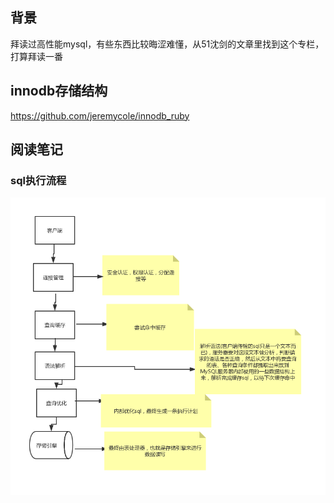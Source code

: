 ## 背景
拜读过高性能mysql，有些东西比较晦涩难懂，从51沈剑的文章里找到这个专栏，打算拜读一番
## innodb存储结构
https://github.com/jeremycole/innodb_ruby
## 阅读笔记
### sql执行流程
![sqlExecuteProcess](../_media/sql.png)